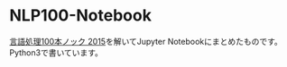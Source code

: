 # NLP100-Notebook

[言語処理100本ノック 2015](http://www.cl.ecei.tohoku.ac.jp/nlp100/)を解いてJupyter Notebookにまとめたものです。Python3で書いています。


